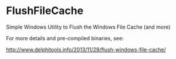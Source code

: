 FlushFileCache
==============

Simple Windows Utility to Flush the Windows File Cache (and more)

For more details and pre-compiled binaries, see:

http://www.delphitools.info/2013/11/29/flush-windows-file-cache/
